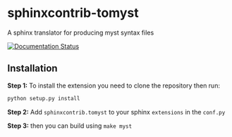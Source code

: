 # sphinxcontrib-tomyst
A sphinx translator for producing myst syntax files

[![Documentation Status](https://readthedocs.org/projects/sphinxcontrib-tomyst/badge/?version=latest)](https://sphinxcontrib-tomyst.readthedocs.io/en/latest/?badge=latest)


## Installation

**Step 1:** To install the extension you need to clone the repository then run:

```bash
python setup.py install
```

**Step 2:** Add `sphinxcontrib.tomyst` to your sphinx `extensions` in the `conf.py`

**Step 3:** then you can build using `make myst`

